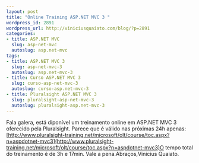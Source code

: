 ```yaml
--- 
layout: post
title: "Online Training ASP.NET MVC 3 "
wordpress_id: 2891
wordpress_url: http://viniciusquaiato.com/blog/?p=2891
categories: 
- title: ASP.NET MVC
  slug: asp-net-mvc
  autoslug: asp.net-mvc
tags: 
- title: ASP.NET MVC 3
  slug: asp-net-mvc-3
  autoslug: asp.net-mvc-3
- title: Curso ASP.NET MVC 3
  slug: curso-asp-net-mvc-3
  autoslug: curso-asp.net-mvc-3
- title: Pluralsight ASP.NET MVC 3
  slug: pluralsight-asp-net-mvc-3
  autoslug: pluralsight-asp.net-mvc-3
---
```

Fala galera, está diponível um treinamento online em ASP.NET MVC 3 oferecido pela Pluralsight. Parece que é válido nas próximas 24h apenas:[http://www.pluralsight-training.net/microsoft/olt/course/toc.aspx?n=aspdotnet-mvc3](http://www.pluralsight-training.net/microsoft/olt/course/toc.aspx?n=aspdotnet-mvc3)O tempo total do treinamento é de 3h e 17min. Vale a pena.Abraços,Vinicius Quaiato.
